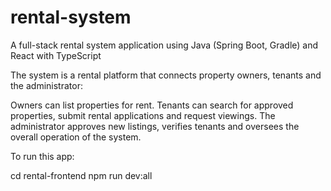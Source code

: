# rental-system
A full-stack rental system application using Java (Spring Boot, Gradle) 
and React with TypeScript

The system is a rental platform that connects property owners, tenants and the administrator:

Owners can list properties for rent.
Tenants can search for approved properties, submit rental applications and request viewings.
The administrator approves new listings, verifies tenants and oversees the overall operation of the system.

To run this app:

cd rental-frontend
npm run dev:all



